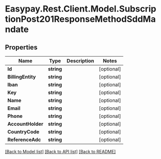 # Easypay.Rest.Client.Model.SubscriptionPost201ResponseMethodSddMandate

## Properties

Name | Type | Description | Notes
------------ | ------------- | ------------- | -------------
**Id** | **string** |  | [optional] 
**BillingEntity** | **string** |  | [optional] 
**Iban** | **string** |  | [optional] 
**Key** | **string** |  | [optional] 
**Name** | **string** |  | [optional] 
**Email** | **string** |  | [optional] 
**Phone** | **string** |  | [optional] 
**AccountHolder** | **string** |  | [optional] 
**CountryCode** | **string** |  | [optional] 
**ReferenceAdc** | **string** |  | [optional] 

[[Back to Model list]](../README.md#documentation-for-models) [[Back to API list]](../README.md#documentation-for-api-endpoints) [[Back to README]](../README.md)


